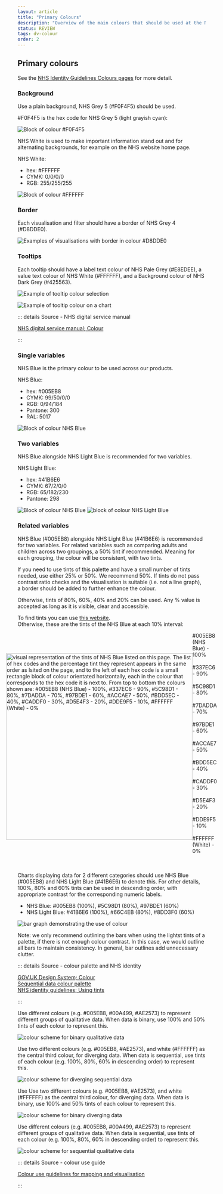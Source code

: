 ```yaml
---
layout: article
title: "Primary Colours"
description: "Overview of the main colours that should be used at the NHSBSA"
status: REVIEW
tags: dv-colour
order: 2
---
```

## Primary colours  

See the [NHS Identity Guidelines Colours pages][pc 1] for more detail.

### Background  
  
Use a plain background, NHS Grey 5 (#F0F4F5) should be used.  

#F0F4F5 is the hex code for NHS Grey 5 (light grayish cyan):  
  
![Block of colour #F0F4F5](../images/hex-f0f4f5.png)  
  
NHS White is used to make important information stand out and for alternating backgrounds, for example on the NHS website home page.  
  
NHS White:

- hex: #FFFFFF
- CYMK: 0/0/0/0
- RGB: 255/255/255

![Block of colour #FFFFFF](../images/nhs-white.png)

### Border  
  
Each visualisation and filter should have a border of NHS Grey 4 (#D8DDE0).  
  
![Examples of visualisations with border in colour #D8DDE0](../images/border-example.png)  
  
### Tooltips  
  
Each tooltip should have a label text colour of NHS Pale Grey (#E8EDEE), a value text colour of NHS White (#FFFFFF), and a Background colour of NHS Dark Grey (#425563).  
  
![Example of tooltip colour selection](../images/tooltip-customize.png)  
  
![Example of tooltip colour on a chart](../images/tooltip-croydon.png)

::: details Source - NHS digital service manual

[NHS digital service manual; Colour][pc 2]

:::

### Single variables  

NHS Blue is the primary colour to be used across our products.  

NHS Blue:

- hex: #005EB8
- CYMK: 99/50/0/0
- RGB: 0/94/184
- Pantone: 300
- RAL: 5017
  
![Block of colour NHS Blue](../images/nhs-blue.png)

### Two variables  

NHS Blue alongside NHS Light Blue is recommended for two variables.  

NHS Light Blue:

- hex: #41B6E6
- CYMK: 67/2/0/0
- RGB: 65/182/230
- Pantone: 298
  
![Block of colour NHS Blue](../images/nhs-blue.png)      ![block of colour NHS Light Blue](../images/nhs-light-blue.png)

### Related variables  

NHS Blue (#005EB8) alongside NHS Light Blue (#41B6E6) is recommended for two variables. For related variables such as comparing adults and children across two groupings, a 50% tint if recommended. Meaning for each grouping, the colour will be consistent, with two tints.  

If you need to use tints of this palette and have a small number of tints needed, use either 25% or 50%. We recommend 50%. If tints do not pass contrast ratio checks and the visualisation is suitable (i.e. not a line graph), a border should be added to further enhance the colour.  

Otherwise, tints of 80%, 60%, 40% and 20% can be used. Any % value is accepted as long as it is visible, clear and accessible.  

To find tints you can use [this website][pc 7].  
Otherwise, these are the tints of the NHS Blue at each 10% interval:  


<html>
<style>
.container {   display: flex;   align-items: center;   justify-content: center }
.div_gap { width: 40px }
.tint_colours img {height:500px;}
 </style>  

 <body>
 <div class="container">
 <div class="tint_colours">
  <img src="../images/gradient_crop.png" alt="visual representation of the tints of NHS Blue listed on this page. The list of hex codes and the percentage tint they represent appears in the same order as lsited on the page, and to the left of each hex code is a small rectangle block of colour orientated horizontally, each in the colour that corresponds to the hex code it is next to. From top to bottom the colours shown are: #005EB8 (NHS Blue) - 100%, #337EC6 - 90%, #5C98D1 - 80%, #7DADDA - 70%, #97BDE1 - 60%, #ACCAE7 - 50%, #BDD5EC - 40%, #CADDF0 - 30%, #D5E4F3 - 20%, #DDE9F5 - 10%, #FFFFFF (White) - 0%">
</div>
<div class="div_gap"></div>
<div>
    #005EB8 (NHS Blue) - 100%  <br><br>
    #337EC6 - 90%  <br><br>
    #5C98D1 - 80%  <br><br>
    #7DADDA - 70%  <br><br>
    #97BDE1 - 60%  <br><br>
    #ACCAE7 - 50%  <br><br>
    #BDD5EC - 40%  <br><br>
    #CADDF0 - 30%  <br><br>
    #D5E4F3 - 20%  <br><br>
    #DDE9F5 - 10%  <br><br>
    #FFFFFF (White) - 0% <br><br>
</div>
</div>
<br>
</body>
</html>

Charts displaying data for 2 different categories should use NHS Blue (#005EB8) and NHS Light Blue (#41B6E6) to denote this. For other details, 100%, 80% and 60% tints can be used in descending order, with appropriate contrast for the corresponding numeric labels.

- NHS Blue: #005EB8 (100%), #5C98D1 (80%), #97BDE1 (60%)
- NHS Light Blue: #41B6E6 (100%), #66C4EB (80%), #8DD3F0 (60%)  
  
![bar graph demonstrating the use of colour](../images/nhs_blue_bars.png)
  
Note: we only recommend outlining the bars when using the lightst tints of a palette, if there is not enough colour contrast. In this case, we would outline all bars to maintain consistency. In general, bar outlines add unnecessary clutter.  

::: details Source - colour palette and NHS identity

[GOV.UK Design System; Colour][pc 3]  
[Sequential data colour palette][pc 4]  
[NHS identity guidelines; Using tints][pc 5]

:::  

Use different colours (e.g. #005EB8, #00A499, #AE2573) to represent different groups of qualitative data. When data is binary, use 100% and 50% tints of each colour to represent this.

![colour scheme for binary qualitative data](../images/binary_qual.png)  
  
Use two different colours (e.g. #005EB8, #AE2573), and white (#FFFFFF) as the central third colour, for diverging data. When data is sequential, use tints of each colour (e.g. 100%, 80%, 60% in descending order) to represent this.  
  
![colour scheme for diverging sequential data](../images/diverge_seq.png)  
  
Use Use two different colours (e.g. #005EB8, #AE2573), and white (#FFFFFF) as the central third colour, for diverging data. When data is binary, use 100% and 50% tints of each colour to represent this.  
  
![colour scheme for binary diverging data](../images/binary_diverge.png)  
  
Use different colours (e.g. #005EB8, #00A499, #AE2573) to represent different groups of qualitative data. When data is sequential, use tints of each colour (e.g. 100%, 80%, 60% in descending order) to represent this.  
  
![colour scheme for sequential qualitative data](../images/qual_seq.png)  

::: details Source - colour use guide

[Colour use guidelines for mapping and visualisation][pc 6]

:::

[pc 1]: https://service-manual.nhs.uk/design-system/styles/colour
[pc 2]: https://service-manual.nhs.uk/design-system/styles/colour
[pc 3]: https://design-system.service.gov.uk/styles/colour/
[pc 4]: https://analysisfunction.civilservice.gov.uk/policy-store/data-visualisation-colours-in-charts/#section-6
[pc 5]: https://www.england.nhs.uk/nhsidentity/identity-guidelines/colours/#:~:text=use%20of%20highlights.-,Using%20tints,-Tints%20are%20percentage
[pc 6]: https://web.natur.cuni.cz/~langhamr/lectures/vtfg1/mapinfo_2/barvy/colors.html
[pc 7]: https://www.htmlcsscolor.com/hex/005EB8
